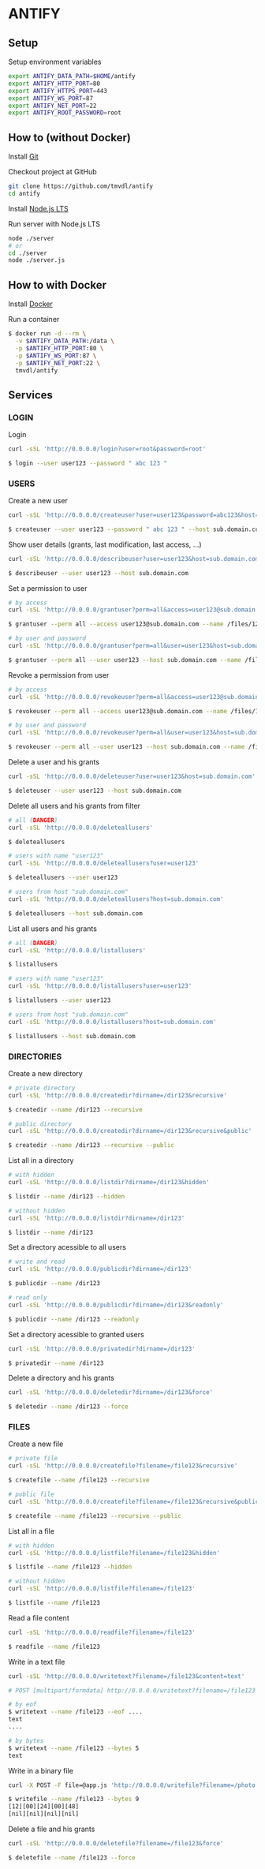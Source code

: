 # ANTIFY

## Setup

Setup environment variables

```sh
export ANTIFY_DATA_PATH=$HOME/antify
export ANTIFY_HTTP_PORT=80
export ANTIFY_HTTPS_PORT=443
export ANTIFY_WS_PORT=87
export ANTIFY_NET_PORT=22
export ANTIFY_ROOT_PASSWORD=root
```

## How to (without Docker)

Install [Git]()

Checkout project at GitHub

```sh
git clone https://github.com/tmvdl/antify
cd antify
```

Install [Node.js LTS]()

Run server with Node.js LTS

```sh
node ./server
# or
cd ./server
node ./server.js
```

## How to with Docker

Install [Docker]() 

Run a container

```sh
$ docker run -d --rm \
  -v $ANTIFY_DATA_PATH:/data \
  -p $ANTIFY_HTTP_PORT:80 \
  -p $ANTIFY_WS_PORT:87 \
  -p $ANTIFY_NET_PORT:22 \
  tmvdl/antify
```

## Services

### LOGIN

Login

```sh
curl -sSL 'http://0.0.0.0/login?user=root&password=root'

$ login --user user123 --password " abc 123 "
```

### USERS

Create a new user

```sh
curl -sSL 'http://0.0.0.0/createuser?user=user123&password=abc123&host=sub.domain.com'

$ createuser --user user123 --password " abc 123 " --host sub.domain.com
```

Show user details (grants, last modification, last access, ...)

```sh
curl -sSL 'http://0.0.0.0/describeuser?user=user123&host=sub.domain.com'

$ describeuser --user user123 --host sub.domain.com
```

Set a permission to user

```sh
# by access
curl -sSL 'http://0.0.0.0/grantuser?perm=all&access=user123@sub.domain.com&user=/files/123'

$ grantuser --perm all --access user123@sub.domain.com --name /files/123

# by user and password
curl -sSL 'http://0.0.0.0/grantuser?perm=all&user=user123&host=sub.domain.com&user=/files/123'

$ grantuser --perm all --user user123 --host sub.domain.com --name /files/123
```

Revoke a permission from user

```sh
# by access
curl -sSL 'http://0.0.0.0/revokeuser?perm=all&access=user123@sub.domain.com&user=/files/123'

$ revokeuser --perm all --access user123@sub.domain.com --name /files/123

# by user and password
curl -sSL 'http://0.0.0.0/revokeuser?perm=all&user=user123&host=sub.domain.com&user=/files/123'

$ revokeuser --perm all --user user123 --host sub.domain.com --name /files/123
```

Delete a user and his grants

```sh
curl -sSL 'http://0.0.0.0/deleteuser?user=user123&host=sub.domain.com'

$ deleteuser --user user123 --host sub.domain.com
```

Delete all users and his grants from filter

```sh
# all (DANGER)
curl -sSL 'http://0.0.0.0/deleteallusers'

$ deleteallusers

# users with name "user123"
curl -sSL 'http://0.0.0.0/deleteallusers?user=user123'

$ deleteallusers --user user123

# users from host "sub.domain.com"
curl -sSL 'http://0.0.0.0/deleteallusers?host=sub.domain.com'

$ deleteallusers --host sub.domain.com
```

List all users and his grants

```sh
# all (DANGER)
curl -sSL 'http://0.0.0.0/listallusers'

$ listallusers

# users with name "user123"
curl -sSL 'http://0.0.0.0/listallusers?user=user123'

$ listallusers --user user123

# users from host "sub.domain.com"
curl -sSL 'http://0.0.0.0/listallusers?host=sub.domain.com'

$ listallusers --host sub.domain.com
```

### DIRECTORIES

Create a new directory

```sh
# private directory
curl -sSL 'http://0.0.0.0/createdir?dirname=/dir123&recursive'

$ createdir --name /dir123 --recursive

# public directory
curl -sSL 'http://0.0.0.0/createdir?dirname=/dir123&recursive&public'

$ createdir --name /dir123 --recursive --public
```

List all in a directory

```sh
# with hidden
curl -sSL 'http://0.0.0.0/listdir?dirname=/dir123&hidden'

$ listdir --name /dir123 --hidden

# without hidden
curl -sSL 'http://0.0.0.0/listdir?dirname=/dir123'

$ listdir --name /dir123
```

Set a directory acessible to all users

```sh
# write and read
curl -sSL 'http://0.0.0.0/publicdir?dirname=/dir123'

$ publicdir --name /dir123

# read only
curl -sSL 'http://0.0.0.0/publicdir?dirname=/dir123&readonly'

$ publicdir --name /dir123 --readonly
```

Set a directory acessible to granted users

```sh
curl -sSL 'http://0.0.0.0/privatedir?dirname=/dir123'

$ privatedir --name /dir123
```

Delete a directory and his grants

```sh
curl -sSL 'http://0.0.0.0/deletedir?dirname=/dir123&force'

$ deletedir --name /dir123 --force
```

### FILES

Create a new file

```sh
# private file
curl -sSL 'http://0.0.0.0/createfile?filename=/file123&recursive'

$ createfile --name /file123 --recursive

# public file
curl -sSL 'http://0.0.0.0/createfile?filename=/file123&recursive&public'

$ createfile --name /file123 --recursive --public
```

List all in a file

```sh
# with hidden
curl -sSL 'http://0.0.0.0/listfile?filename=/file123&hidden'

$ listfile --name /file123 --hidden

# without hidden
curl -sSL 'http://0.0.0.0/listfile?filename=/file123'

$ listfile --name /file123
```

Read a file content

```sh
curl -sSL 'http://0.0.0.0/readfile?filename=/file123'

$ readfile --name /file123
```

Write in a text file

```sh
curl -sSL 'http://0.0.0.0/writetext?filename=/file123&content=text'

# POST [multipart/formdata] http://0.0.0.0/writetext?filename=/file123

# by eof
$ writetext --name /file123 --eof ....
text
....

# by bytes
$ writetext --name /file123 --bytes 5
text

```

Write in a binary file

```sh
curl -X POST -F file=@app.js 'http://0.0.0.0/writefile?filename=/photo.jpg'

$ writefile --name /file123 --bytes 9
[12][00][24][00][48]
[nil][nil][nil][nil]
```

Delete a file and his grants

```sh
curl -sSL 'http://0.0.0.0/deletefile?filename=/file123&force'

$ deletefile --name /file123 --force
```
